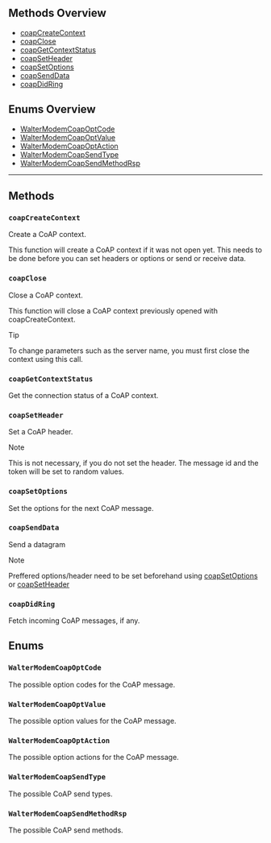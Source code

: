 ## Methods Overview  

- [coapCreateContext](#coapcreatecontext)
- [coapClose](#coapclose)
- [coapGetContextStatus](#coapgetcontextstatus)
- [coapSetHeader](#coapsetheader)
- [coapSetOptions](#coapsetoptions)
- [coapSendData](#coapsenddata)
- [coapDidRing](#coapdidring)

## Enums Overview

- [WalterModemCoapOptCode](#waltermodemcoapoptcode)
- [WalterModemCoapOptValue](#waltermodemcoapoptvalue)
- [WalterModemCoapOptAction](#waltermodemcoapoptaction)
- [WalterModemCoapSendType](#waltermodemcoapsendtype)
- [WalterModemCoapSendMethodRsp](#waltermodemcoapsendmethodrsp)

---

## Methods

### `coapCreateContext`

Create a CoAP context.

This function will create a CoAP context if it was not open yet.
This needs to be done before you can set headers or options or send or receive data.

### `coapClose`

Close a CoAP context.

This function will close a CoAP context previously opened with coapCreateContext.

> [!TIP]
> To change parameters such as the server name, you must first close the context using this call.

### `coapGetContextStatus`

Get the connection status of a CoAP context.

### `coapSetHeader`

Set a CoAP header.

> [!NOTE]
> This is not necessary, if you do not set the header.
> The message id and the token will be set to random values.

### `coapSetOptions`

Set the options for the next CoAP message.

### `coapSendData`

Send a datagram

> [!NOTE]
> Preffered options/header need to be set beforehand using [coapSetOptions](#coapsetoptions) or [coapSetHeader](#coapsetheader)

### `coapDidRing`

Fetch incoming CoAP messages, if any.

## Enums

### `WalterModemCoapOptCode`

The possible option codes for the CoAP message.

### `WalterModemCoapOptValue`

The possible option values for the CoAP message.

### `WalterModemCoapOptAction`

The possible option actions for the CoAP message.

### `WalterModemCoapSendType`

The possible CoAP send types.

### `WalterModemCoapSendMethodRsp`

The possible CoAP send methods.
